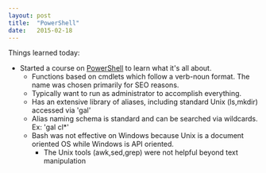 ```yaml
---
layout: post
title:  "PowerShell"
date:   2015-02-18
---
```

Things learned today:

* Started a course on [PowerShell](http://www.microsoftvirtualacademy.com/training-courses/getting-started-with-powershell-3-0-jump-start) to learn what it's all about. 
	* Functions based on cmdlets which follow a verb-noun format. The name was chosen primarily for SEO reasons.
	* Typically want to run as administrator to accomplish everything.
	* Has an extensive library of aliases, including standard Unix (ls,mkdir) accessed via 'gal'
	* Alias naming schema is standard and can be searched via wildcards. Ex: 'gal cl*'
	* Bash was not effective on Windows because Unix is a document oriented OS while Windows is API oriented.
		* The Unix tools (awk,sed,grep) were not helpful beyond text manipulation